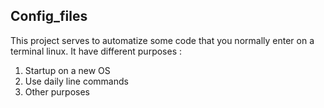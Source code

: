 ## Config_files

This project serves to automatize some code that you normally enter on a terminal linux.
It have different purposes :
1. Startup on a new OS
2. Use daily line commands
3. Other purposes


